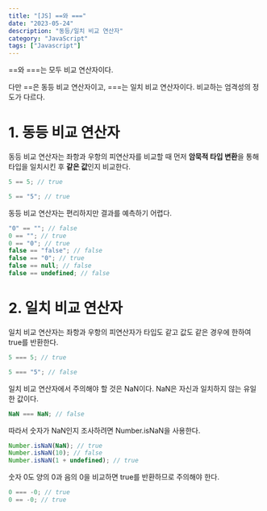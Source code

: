 ```yaml
---
title: "[JS] ==와 ==="
date: "2023-05-24"
description: "동등/일치 비교 연산자"
category: "JavaScript"
tags: ["Javascript"]
---
```


==와 ===는 모두 비교 연산자이다.

다만 ==은 동등 비교 연산자이고, ===는 일치 비교 연산자이다. 비교하는 엄격성의 정도가 다르다.

# 1. 동등 비교 연산자

동등 비교 연산자는 좌항과 우항의 피연산자를 비교할 때 먼저 **암묵적 타입 변환**을 통해 타입을 일치시킨 후 **같은 값**인지 비교한다.

```js
5 == 5; // true

5 == "5"; // true
```

동등 비교 연산자는 편리하지만 결과를 예측하기 어렵다.

```js
"0" == ""; // false
0 == ""; // true
0 == "0"; // true
false == "false"; // false
false == "0"; // true
false == null; // false
false == undefined; // false
```

# 2. 일치 비교 연산자

일치 비교 연산자는 좌항과 우항의 피연산자가 타입도 같고 값도 같은 경우에 한하여 true를 반환한다.

```js
5 === 5; // true

5 === "5"; // false
```

일치 비교 연산자에서 주의해야 할 것은 NaN이다. NaN은 자신과 일치하지 않는 유일한 값이다.

```js
NaN === NaN; // false
```

따라서 숫자가 NaN인지 조사하려면 Number.isNaN을 사용한다.

```js
Number.isNaN(NaN); // true
Number.isNaN(10); // false
Number.isNaN(1 + undefined); // true
```

숫자 0도 양의 0과 음의 0을 비교하면 true를 반환하므로 주의해야 한다.

```js
0 === -0; // true
0 == -0; // true
```
